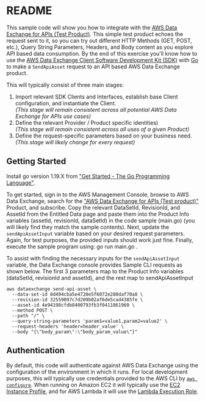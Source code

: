 # README

This sample code will show you how to integrate with the [AWS Data Exchange for APIs (Test Product)][APITestProduct]. This simple test product echoes the request sent to it, so you can try out different HTTP Methods (GET, POST, etc.), Query String Parameters, Headers, and Body content as you explore API based data consumption.  By the end of this exercise you'll know how to use the [AWS Data Exchange Client Software Development Kit (SDK)][Tools] with [Go][AWSDataExchangeSDKForCPP] to make a `SendApiAsset` request to an API based AWS Data Exchange product.  

This will typically consist of three main stages:
1. Import relevant SDK Clients and Interfaces, establish base Client configuration, and instantiate the Client. \
_(This stage will remain consistent across all potential AWS Data Exchange for APIs use cases)_
2. Define the relevant Provider / Product specific identities) \
_(This stage will remain consistent across all uses of a given Product)_
3. Define the request-specific parameters based on your business need. \
_(This stage will likely change for every request)_

## Getting Started
Install go version 1.19.X from ["Get Started - The Go Programming Language"][GoGettingStarted].

To get started, sign in to the AWS Management Console, browse to AWS Data Exchange, search for the ["AWS Data Exchange for APIs (Test product)"][APITestProduct] Product, and subscribe.
Copy the relevant DataSetId, RevisionId, and AssetId from the Entitled Data page and paste them into the Product Info variables (assetId, revisionId, dataSetId) in the code sample (main.go) (you will likely find they match the sample contents).  Next, update the `sendApiAssetInput` variable based on your desired request parameters.  Again, for test purposes, the provided inputs should work just fine.  Finally, execute the sample program using: go run main.go .

To assist with finding the necessary inputs for the `sendApiAssetInput` variable, the Data Exchange console provides Sample CLI requests as shown below.  The first 3 parameters map to the Product Info variables (dataSetId, revisionId and assetId), and the rest map to sendApiAssetInput
```
aws dataexchange send-api-asset \
  --data-set-id 8d494cba5e4720e5f6072e280daf70a8 \
  --revision-id 32559097c7d209b02af6de5cad4385fe \
  --asset-id 4e94198cfdb8400793fb3f0411861960 \
  --method POST \
  --path "/" \
  --query-string-parameters 'param1=value1,param2=value2' \
  --request-headers 'header=header_value' \
  --body "{\"body_param\":\"body_param_value\"}"
```

## Authentication
By default, this code will authenticate against AWS Data Exchange using the configuration of the environment in which it runs. For local development purposes, this will typically use credentials provided to the AWS CLI by [`aws configure`][AWSConfigure]. When running on Amazon EC2 it will typically use the [EC2 Instance Profile][IAMRolesForEC2], and for AWS Lambda it will use the [Lambda Execution Role][LambdaExecutionRole].

[GoGettingStarted]: https://go.dev/learn
[APITestProduct]: https://us-east-1.console.aws.amazon.com/dataexchange/home?region=us-east-1#/products/prodview-pgkxrurxwmp76
[Tools]: https://aws.amazon.com/tools/
[AWSDataExchangeSDKForCPP]: https://github.com/aws/aws-sdk-cpp
[IAMRolesForEC2]: https://docs.aws.amazon.com/AWSEC2/latest/UserGuide/iam-roles-for-amazon-ec2.html
[LambdaExecutionRole]: https://docs.aws.amazon.com/lambda/latest/dg/lambda-intro-execution-role.html
[AWSConfigure]: https://docs.aws.amazon.com/cli/latest/userguide/cli-configure-quickstart.html
